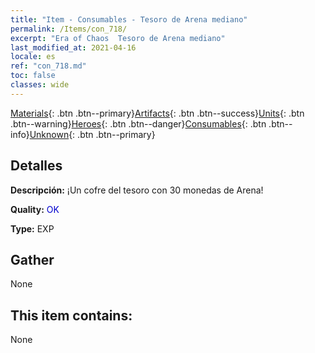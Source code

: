 ```yaml
---
title: "Item - Consumables - Tesoro de Arena mediano"
permalink: /Items/con_718/
excerpt: "Era of Chaos  Tesoro de Arena mediano"
last_modified_at: 2021-04-16
locale: es
ref: "con_718.md"
toc: false
classes: wide
---
```

 [Materials](/es/Items/){: .btn .btn--primary}[Artifacts](/es/Items/Artifacts/){: .btn .btn--success}[Units](/es/Items/Units/){: .btn .btn--warning}[Heroes](/es/Items/Heroes/){: .btn .btn--danger}[Consumables](/es/Items/Consumables/){: .btn .btn--info}[Unknown](/es/Items/Unknown/){: .btn .btn--primary}

## Detalles
 **Descripción:** ¡Un cofre del tesoro con 30 monedas de Arena!

 **Quality:** <span style="color: #0000CD">OK</span>

 **Type:** EXP

## Gather

  None

## This item contains:

  None

